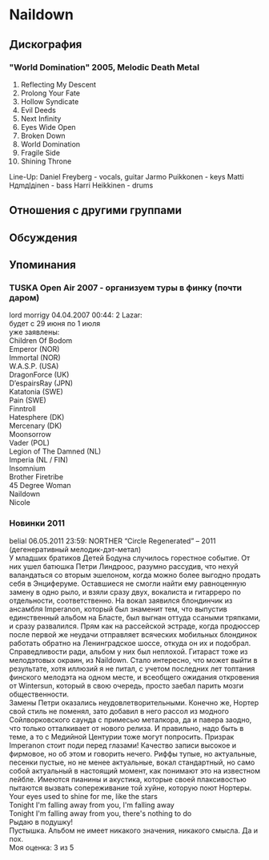 # Naildown



## Дискография

### "World Domination" 2005, Melodic Death Metal

01. Reflecting My Descent 
02. Prolong Your Fate 
03. Hollow Syndicate 
04. Evil Deeds 
05. Next Infinity 
06. Eyes Wide Open 
07. Broken Down 
08. World Domination 
09. Fragile Side 
10. Shining Throne 

Line-Up: 
Daniel Freyberg - vocals, guitar 
Jarmo Puikkonen - keys 
Matti Hдmдlдinen - bass 
Harri Heikkinen - drums


## Отношения с другими группами


## Обсуждения


## Упоминания

### TUSKA Open Air 2007 - организуем туры в финку (почти даром)

lord morrigy 04.04.2007 00:44:
2 Lazar:<BR>будет с 29 июня по 1 июля<BR>уже заявлены:<BR>Children Of Bodom<BR>Emperor (NOR)<BR>Immortal (NOR)<BR>W.A.S.P. (USA)<BR>DragonForce (UK)<BR>D’espairsRay (JPN)<BR>Katatonia (SWE)<BR>Pain (SWE)<BR>Finntroll<BR>Hatesphere (DK)<BR>Mercenary (DK)<BR>Moonsorrow<BR>Vader (POL)<BR>Legion of The Damned (NL)<BR>Imperia (NL / FIN)<BR>Insomnium<BR>Brother Firetribe<BR>45 Degree Woman<BR>Naildown<BR>Nicole<BR>

### Новинки 2011

belial 06.05.2011 23:59:
NORTHER “Circle Regenerated” – 2011 (дегенеративный мелодик-дэт-метал)<BR>У младших братиков Детей Бодуна случилось горестное событие. От них ушел батюшка Петри Линдроос, разумно рассудив, что нехуй валандаться со вторым эшелоном, когда можно более выгодно продать себя в Энциферуме. Оставшиеся не смогли найти ему равноценную замену в одно рыло, и взяли сразу двух, вокалиста и гитарреро по отдельности, соответственно. На вокал заявился блондинчик из ансамбля Imperanon, который был знаменит тем, что выпустив единственный альбом на Бласте, был выгнан оттуда ссаными тряпками, и сразу развалился. Прям как на рассейской эстраде, когда продюссер после первой же неудачи отправляет всяческих мобильных блондинок работать обратно на Ленинградское шоссе, откуда он их и подобрал. Справедливости ради, альбом у них был неплохой. Гитараст тоже из мелодэтовых окраин, из Naildown. Стало интересно, что может выйти в результате, хотя иллюзий я не питал, с учетом последних лет топтания финского мелодэта на одном месте, и всеобщего ожидания откровения от Wintersun, который в свою очередь, просто заебал парить мозги общественности.<BR>Замены Петри оказались неудовлетворительными. Конечно же, Нортер свой стиль не поменял, зато добавил в него рассол из модного Сойлворковского саунда с примесью металкора, да и павера заодно, что только отталкивает от нового релиза. И правильно, надо быть в теме, а то с Медийной Центурии тоже могут попросить. Призрак Imperanon стоит поди перед глазами! Качество записи высокое и фирмовое, но об этом и говорить нечего. Риффы тупые, но актуальные, песенки пустые, но не менее актуальные, вокал стандартный, но само собой актуальный в настоящий момент, как понимают это на известном лейбле. Имеются пианины и акустика, которые своей плаксивостью пытаются вызвать сопереживание той хуйне, которую поют Нортеры. <BR>Your eyes used to shine for me, like the stars<BR>Tonight I'm falling away from you, I'm falling away<BR>Tonight I'm falling away from you, there's nothing to do<BR>Рыдаю в подушку! <BR>Пустышка. Альбом не имеет никакого значения, никакого смысла. Да и пох.<BR>Моя оценка: 3 из 5<BR>


